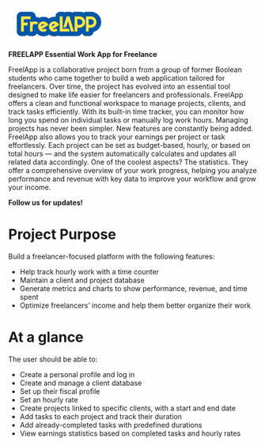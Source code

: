 <img src="src/main/resources/static/img/logo-with-white.png" alt="Logo Freelapp Preview" width="200"/>

**FREELAPP Essential Work App for Freelance**

FreelApp is a collaborative project born from a group of former Boolean students who came together to build a web application tailored for freelancers.
Over time, the project has evolved into an essential tool designed to make life easier for freelancers and professionals. FreelApp offers a clean and functional workspace to manage projects, clients, and track tasks efficiently.
With its built-in time tracker, you can monitor how long you spend on individual tasks or manually log work hours. Managing projects has never been simpler.
New features are constantly being added. FreelApp also allows you to track your earnings per project or task effortlessly. Each project can be set as budget-based, hourly, or based on total hours — and the system automatically calculates and updates all related data accordingly.
One of the coolest aspects? The statistics. They offer a comprehensive overview of your work progress, helping you analyze performance and revenue with key data to improve your workflow and grow your income.

**Follow us for updates!**

# Project Purpose

Build a freelancer-focused platform with the following features:
- Help track hourly work with a time counter
- Maintain a client and project database
- Generate metrics and charts to show performance, revenue, and time spent
- Optimize freelancers’ income and help them better organize their work

# At a glance
The user should be able to:
- Create a personal profile and log in
- Create and manage a client database
- Set up their fiscal profile
- Set an hourly rate
- Create projects linked to specific clients, with a start and end date
- Add tasks to each project and track their duration
- Add already-completed tasks with predefined durations
- View earnings statistics based on completed tasks and hourly rates
